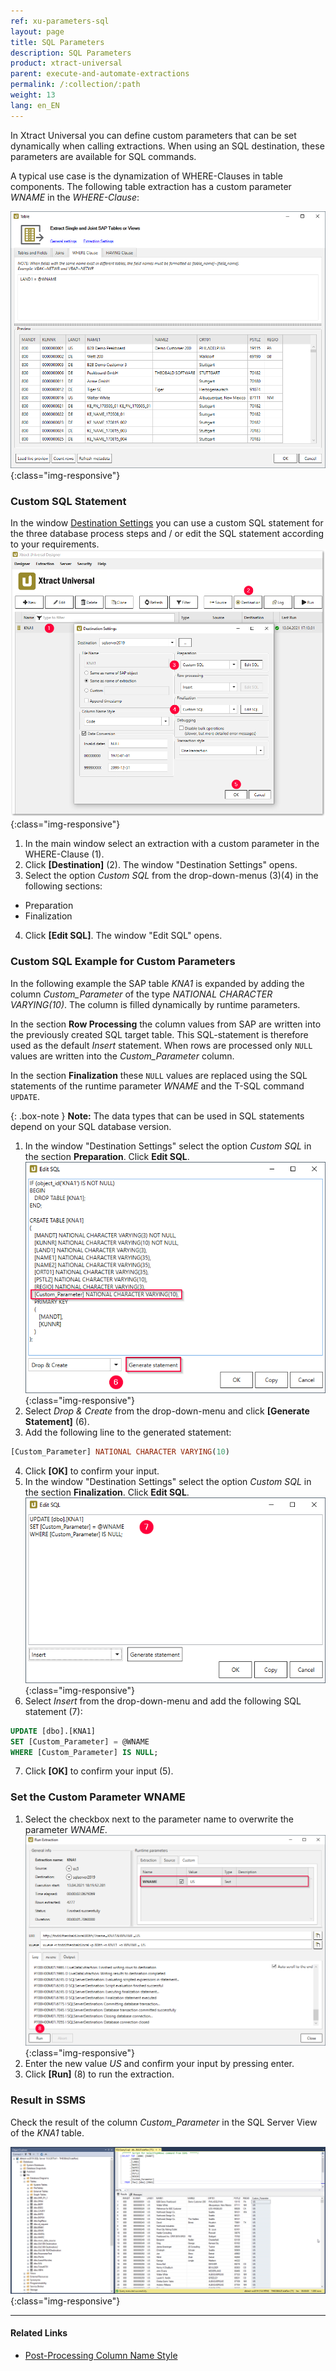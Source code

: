 ```yaml
---
ref: xu-parameters-sql
layout: page
title: SQL Parameters
description: SQL Parameters
product: xtract-universal
parent: execute-and-automate-extractions
permalink: /:collection/:path
weight: 13
lang: en_EN
---
```


In Xtract Universal you can define custom parameters that can be set dynamically when calling extractions.
When using an SQL destination, these parameters are available for SQL commands. 

A typical use case is the dynamization of WHERE-Clauses in table components.
The following table extraction has a custom parameter *WNAME* in the *WHERE-Clause*:

![xu-customerparam-where](/img/content/xu/automation/where_condition_custom_parameter.png){:class="img-responsive"}

### Custom SQL Statement

In the window [Destination Settings](../destinations/microsoft-sql-server#opening-the-destination-settings) you can use a custom SQL statement for the three database process steps and / or edit the SQL statement according to your requirements. 
![Destination-Settings](/img/content/xu/automation/destination_settings_runtime_parameter.png){:class="img-responsive"}

1. In the main window select an extraction with a custom parameter in the WHERE-Clause (1).
2. Click **[Destination]** (2). The window "Destination Settings" opens.
3. Select the option *Custom SQL* from the drop-down-menus (3)(4) in the following sections:
- Preparation 
- Finalization
4. Click **[Edit SQL]**. The window "Edit SQL" opens.

### Custom SQL Example for Custom Parameters
In the following example the SAP table *KNA1* is expanded by adding the column *Custom_Parameter* of the type *NATIONAL CHARACTER VARYING(10)*.
The column is filled dynamically by runtime parameters.

In the section **Row Processing** the column values from SAP are written into the previously created SQL target table.
This SQL-statement is therefore used as the default *Insert* statement.
When rows are processed only `NULL` values are written into the *Custom_Parameter* column.

In the section **Finalization** these `NULL` values are replaced using the SQL statements of the runtime parameter *WNAME* and the T-SQL command `UPDATE`.

{: .box-note }
**Note:** The data types that can be used in SQL statements depend on your SQL database version.

1. In the window "Destination Settings" select the option *Custom SQL* in the section **Preparation**. Click **Edit SQL**.
![Custom-SQL_Prep](/img/content/xu/automation/custom_sql_preparation_statement_runtime_parameter.png){:class="img-responsive"}
2. Select *Drop & Create* from the drop-down-menu and click **[Generate Statement]** (6). 
3. Add the following line to the generated statement:
```sql
[Custom_Parameter] NATIONAL CHARACTER VARYING(10)
```
4. Click **[OK]** to confirm your input. 
5. In the window "Destination Settings" select the option *Custom SQL* in the section **Finalization**. Click **Edit SQL**.
![Custom-SQL_Final](/img/content/xu/automation/custom_sql_finalization_statement_custom_parameter.png){:class="img-responsive"}
6. Select *Insert* from the drop-down-menu and add the following SQL statement (7):
```sql
UPDATE [dbo].[KNA1] 
SET [Custom_Parameter] = @WNAME 
WHERE [Custom_Parameter] IS NULL; 
```
7. Click **[OK]** to confirm your input (5). 

### Set the Custom Parameter WNAME

1. Select the checkbox next to the parameter name to overwrite the parameter *WNAME*.
![Custom parameters](/img/content/xu/automation/runtime_parameter_wname.png){:class="img-responsive"}
2. Enter the new value *US* and confirm your input by pressing enter.
3. Click **[Run]** (8) to run the extraction.

### Result in SSMS

Check the result of the column *Custom_Parameter* in the SQL Server View of the *KNA1* table.

![Custom_SQL_SQL_Server_Ausgabe](/img/content/xu/automation/sql_server_ansicht_extraction_date_spalte_custom_parameter.png){:class="img-responsive"}


***********
#### Related Links
- [Post-Processing Column Name Style](https://kb.theobald-software.com/xtract-universal/adjust-column-name-style)
